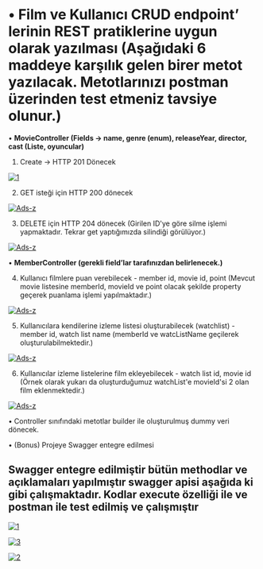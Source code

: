 # • Film ve Kullanıcı CRUD endpoint’ lerinin REST pratiklerine uygun olarak yazılması (Aşağıdaki 6 maddeye karşılık gelen birer metot yazılacak. Metotlarınızı postman üzerinden test etmeniz tavsiye olunur.)

• **MovieController (Fields -> name, genre (enum), releaseYear, director, cast (Liste, oyuncular)**
1. Create -> HTTP 201 Dönecek

<a href="https://ibb.co/zsD3rTv"><img src="https://i.ibb.co/0qv0cRb/1.png" alt="1" border="0" /></a>

2. GET isteği için HTTP 200 dönecek

<a href="https://ibb.co/hY3yyGF"><img src="https://i.ibb.co/dm8rrN4/Ads-z.png" alt="Ads-z" border="0" /></a>


3. DELETE için HTTP 204 dönecek (Girilen ID'ye göre silme işlemi yapmaktadır. Tekrar get yaptığımızda silindiği görülüyor.)

<a href="https://ibb.co/TPQywDg"><img src="https://i.ibb.co/mhnpRrc/Ads-z.png" alt="Ads-z" border="0" /></a>


• **MemberController (gerekli field’lar tarafınızdan belirlenecek.)**

4. Kullanıcı filmlere puan verebilecek - member id, movie id, point (Mevcut movie listesine memberId, movieId ve point olacak şekilde property geçerek puanlama işlemi yapılmaktadır.)

<a href="https://ibb.co/zVLvLdY"><img src="https://i.ibb.co/b5y9ytZ/Ads-z.png" alt="Ads-z" border="0" /></a>


5. Kullanıcılara kendilerine izleme listesi oluşturabilecek (watchlist) - member id, watch list name (memberId ve watcListName geçilerek oluşturulabilmektedir.)

<a href="https://ibb.co/FVRsNwJ"><img src="https://i.ibb.co/JQDx072/Ads-z.png" alt="Ads-z" border="0" /></a>

6. Kullanıcılar izleme listelerine film ekleyebilecek - watch list id, movie id (Örnek olarak yukarı da oluşturduğumuz watchList'e movieId'si 2 olan film eklenmektedir.)

<a href="https://ibb.co/2YMj85b"><img src="https://i.ibb.co/HpPrNXJ/Ads-z.png" alt="Ads-z" border="0" /></a>


• Controller sınıfındaki metotlar builder ile oluşturulmuş dummy veri dönecek.

• (Bonus) Projeye Swagger entegre edilmesi

## **Swagger entegre edilmiştir bütün methodlar ve açıklamaları yapılmıştır swagger apisi aşağıda ki gibi çalışmaktadır. Kodlar execute özelliği ile ve postman ile test edilmiş ve çalışmıştır**

<a href="https://img.onl/4cVpB6"><img src="https://img.onl/4cVpB6" alt="1" border="0" /></a>

<a href="https://img.onl/KzuIXg"><img src="https://img.onl/KzuIXg" alt="3" border="0" /></a>

<a href="https://img.onl/GQEFpN"><img src="https://img.onl/GQEFpN" alt="2" border="0" /></a>